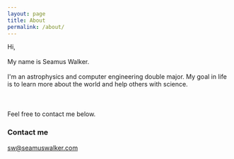 ```yaml
---
layout: page
title: About
permalink: /about/
---
```


Hi,
<br/><br/>
My name is Seamus Walker.
<br/><br/>
I'm an astrophysics and computer engineering double major.
My goal in life is to learn more about the world and help others with science.  
<br/><br/><br/>
Feel free to contact me below.

### Contact me

[sw@seamuswalker.com](mailto:sw@seamuswalker.com)
